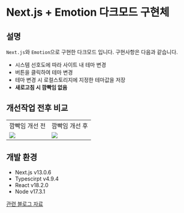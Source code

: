 # Next.js + Emotion 다크모드 구현체

## 설명


`Next.js`와 `Emotion`으로 구현한 다크모드 입니다. 구현사항은 다음과 같습니다.

- 시스템 선호도에 따라 사이트 내 테마 변경
- 버튼을 클릭하여 테마 변경
- 테마 변경 시 로컬스토리지에 지정한 테마값을 저장
- **새로고침 시 깜빡임 없음**

## 개선작업 전후 비교

<table>
   <tr>
     <td align="center" width="50%">깜빡임 개선 전</td>
     <td align="center" width="50%">깜빡임 개선 후</td>
   </tr>
   <tr>
     <td><img src="https://user-images.githubusercontent.com/38908080/209507264-daeb0546-4189-4642-9dd1-c40c65ed7c1b.gif"/></td>
     <td><img src="https://user-images.githubusercontent.com/38908080/209507285-cceb9bb7-a6ce-4c99-8909-300fa2f9165f.gif"/></td>
   </tr>
</table>



## 개발 환경

- Next.js v13.0.6
- Typescirpt v4.9.4
- React v18.2.0
- Node v17.3.1

[관련 블로그 자료](https://velog.io/@seungchan__y/SSR-%ED%99%98%EA%B2%BD%EC%9D%98-%EB%8B%A4%ED%81%AC%EB%AA%A8%EB%93%9C-%EA%B9%9C%EB%B9%A1%EC%9E%84-%ED%98%84%EC%83%81-%ED%95%B4%EA%B2%B0%ED%95%98%EA%B8%B0)
